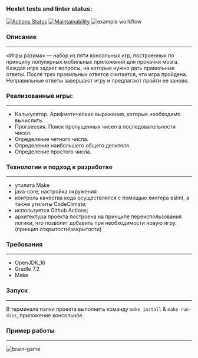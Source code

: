### Hexlet tests and linter status:
[![Actions Status](https://github.com/saymon-says/java-project-lvl1/workflows/Java_Cl/badge.svg)](https://github.com/saymon-says/java-project-lvl1/actions)
[![Maintainability](https://api.codeclimate.com/v1/badges/b136b40dfe468edf8d06/maintainability)](https://codeclimate.com/github/saymon-says/java-project-lvl1/maintainability)
![example workflow](https://github.com/saymon-says/java-project-lvl1/actions/workflows/gradle.yml/badge.svg)

### Описание
____
«Игры разума» — набор из пяти консольных игр, построенных по принципу популярных мобильных приложений для прокачки мозга. Каждая игра задает вопросы, на которые нужно дать правильные ответы. После трех правильных ответов считается, что игра пройдена. Неправильные ответы завершают игру и предлагают пройти ее заново. 
### Реализованные игры:
___
* Калькулятор. Арифметические выражения, которые необходимо вычислить.
* Прогрессия. Поиск пропущенных чисел в последовательности чисел.
* Определение четного числа.
* Определение наибольшего общего делителя.
* Определение простого числа.
### Технологии и подход к разработке
___
* утилита Make
* java-core, настройка окружения
* контроль качества кода осуществлялся с помощью линтера eslint, а также утилиты CodeClimate;
* используется Github Aсtions;
* архитектура проекта построена на принципе переиспользования логики, что позволит добавить при необходимости новую игру. (принцип открытости\закрытости)
### Требования
___
* OpenJDK_16
* Gradle 7.2
* Make
### Запуск
___
В терминале папки проекта выполнить команду `make install` & `make run-dist`, приложение консольное.
### Пример работы
___
![brain-game](https://user-images.githubusercontent.com/43708964/125470841-f09a7789-9db8-460f-a71c-31bab9be9f7b.gif)
